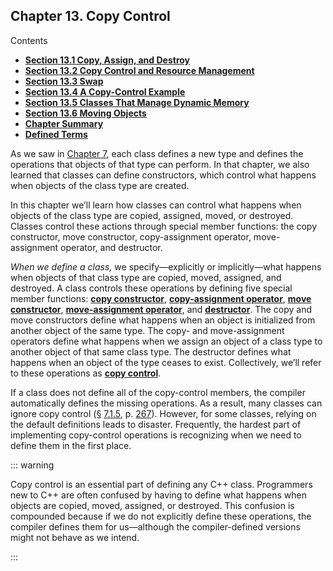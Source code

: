 <h2 id="filepos3197881">Chapter 13. Copy Control</h2>
<p>Contents</p><ul><li><strong><a href="121-13.1._copy_assign_and_destroy.html#filepos3202630">Section 13.1 Copy, Assign, and Destroy</a></strong></li><li><strong><a href="122-13.2._copy_control_and_resource_management.html#filepos3281447">Section 13.2 Copy Control and Resource Management</a></strong></li><li><strong><a href="123-13.3._swap.html#filepos3315883">Section 13.3 Swap</a></strong></li><li><strong><a href="124-13.4._a_copycontrol_example.html#filepos3341274">Section 13.4 A Copy-Control Example</a></strong></li><li><strong><a href="125-13.5._classes_that_manage_dynamic_memory.html#filepos3380687">Section 13.5 Classes That Manage Dynamic Memory</a></strong></li><li><strong><a href="126-13.6._moving_objects.html#filepos3426774">Section 13.6 Moving Objects</a></strong></li><li><strong><a href="127-chapter_summary.html#filepos3533220">Chapter Summary</a></strong></li><li><strong><a href="128-defined_terms.html#filepos3534784">Defined Terms</a></strong></li></ul>

<p>As we saw in <a href="072-chapter_7._classes.html#filepos1741323">Chapter 7</a>, each class defines a new type and defines the operations that objects of that type can perform. In that chapter, we also learned that classes can define constructors, which control what happens when objects of the class type are created.</p>
<p>In this chapter we’ll learn how classes can control what happens when objects of the class type are copied, assigned, moved, or destroyed. Classes control these actions through special member functions: the copy constructor, move constructor, copy-assignment operator, move-assignment operator, and destructor.</p>
<p><a id="filepos3200221"></a><em>When we define a class,</em> we specify—explicitly or implicitly—what happens when objects of that class type are copied, moved, assigned, and destroyed. A class controls these operations by defining five special member functions: <strong><a href="128-defined_terms.html#filepos3535874" id="filepos3200484">copy constructor</a></strong>, <strong><a href="128-defined_terms.html#filepos3535314" id="filepos3200563">copy-assignment operator</a></strong>, <strong><a href="128-defined_terms.html#filepos3540251" id="filepos3200650">move constructor</a></strong>, <strong><a href="128-defined_terms.html#filepos3539809" id="filepos3200729">move-assignment operator</a></strong>, and <strong><a href="128-defined_terms.html#filepos3537752" id="filepos3200820">destructor</a></strong>. The copy and move constructors define what happens when an object is initialized from another object of the same type. The copy- and move-assignment operators define what happens when we assign an object of a class type to another object of that same class type. The destructor defines what happens when an object of the type ceases to exist. Collectively, we’ll refer to these operations as <strong><a href="128-defined_terms.html#filepos3536311" id="filepos3201291">copy control</a></strong>.</p>
<p>If a class does not define all of the copy-control members, the compiler automatically defines the missing operations. As a result, many classes can ignore copy control (§ <a href="073-7.1._defining_abstract_data_types.html#filepos1827343">7.1.5</a>, p. <a href="073-7.1._defining_abstract_data_types.html#filepos1827343">267</a>). However, for some classes, relying on the default definitions leads to disaster. Frequently, the hardest part of implementing copy-control operations is recognizing when we need to define them in the first place.</p>

::: warning
<p>Copy control is an essential part of defining any C++ class. Programmers new to C++ are often confused by having to define what happens when objects are copied, moved, assigned, or destroyed. This confusion is compounded because if we do not explicitly define these operations, the compiler defines them for us—although the compiler-defined versions might not behave as we intend.</p>
:::
